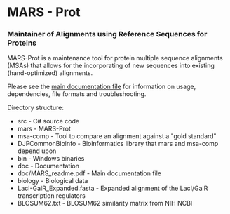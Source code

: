 # MARS - Prot
### Maintainer of Alignments using Reference Sequences for Proteins

MARS-Prot is a maintenance tool for protein multiple sequence alignments (MSAs) that allows
for the incorporating of new sequences into existing (hand-optimized) alignments.

Please see the [main documentation file](doc/MARS_readme.pdf) for information on
usage, dependencies, file formats and troubleshooting.

Directory structure:
- src - C# source code
 - mars - MARS-Prot
 - msa-comp - Tool to compare an alignment against a "gold standard"
 - DJPCommonBioinfo - Bioinformatics library that mars and msa-comp depend upon
- bin - Windows binaries
- doc - Documentation
 - doc/MARS_readme.pdf - Main documentation file
- biology - Biological data
 - LacI-GalR_Expanded.fasta - Expanded alignment of the LacI/GalR transcription regulators
 - BLOSUM62.txt - BLOSUM62 similarity matrix from NIH NCBI
